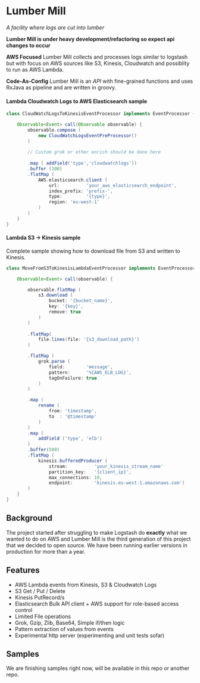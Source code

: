 # Lumber Mill

*A facility where logs are cut into lumber*

**Lumber Mill is under heavy development/refactoring so expect api changes to occur**

**AWS Focused**
Lumber Mill collects and processes logs similar to logstash but with focus on AWS sources like
S3, Kinesis, Cloudwatch and possiblity to run as AWS Lambda.

**Code-As-Config**
Lumber Mill is an *API* with fine-grained functions and uses RxJava as pipeline and are written in groovy.

#### Lambda Cloudwatch Logs to AWS Elasticsearch sample

```groovy
class CloudWatchLogsToKinesisEventProcessor implements EventProcessor {

    Observable<Event> call(Observable observable) {
        observable.compose (
            new CloudWatchLogsEventPreProcessor()
        )
        
        // Custom grok or other enrich should be done here
        
        .map ( addField('type','cloudwatchlogs'))
        .buffer (100)
        .flatMap (
            AWS.elasticsearch.client (
                url:          'your_aws_elasticsearch_endpoint',
                index_prefix: 'prefix-',
                type:         '{type}',
                region: 'eu-west-1' 
            )
        )
    }
}


```

#### Lambda S3 -> Kinesis sample

Complete sample showing how to download file from S3 and written to Kinesis.

```groovy
class MoveFromS3ToKinesisLambdaEventProcessor implements EventProcessor {

    Observable<Event> call(observable) {

        observable.flatMap (
            s3.download (
                bucket: '{bucket_name}',
                key: '{key}',
                remove: true
            )
        )
        
        .flatMap(
            file.lines(file: '{s3_download_path}')
        )

        .flatMap (
            grok.parse (
                field:        'message',
                pattern:      '%{AWS_ELB_LOG}',
                tagOnFailure: true
            )
        )

        .map (
            rename (
                from: 'timestamp',
                to  : '@timestamp'
            )
        )
        .map (
            addField ('type', 'elb')
        )
        .buffer(500)
        .flatMap (
            kinesis.bufferedProducer (
                stream:          'your_kinesis_stream_name'
                partition_key:   '{client_ip}',
                max_connections: 10,
                endpoint:        'kinesis.eu-west-1.amazonaws.com')
        )
    }
}

```
## Background
The project started after struggling to make Logstash do **exactly** what we wanted to do on AWS and
Lumber Mill is the third generation of this project that we decided to open source. We have been running
earlier versions in production for more than a year.

## Features

* AWS Lambda events from Kinesis, S3 & Cloudwatch Logs
* S3 Get / Put / Delete
* Kinesis PutRecord/s
* Elasticsearch Bulk API client + AWS support for role-based access control
* Limited File operations
* Grok, Gzip, Zlib, Base64, Simple if/then logic
* Pattern extraction of values from events
* Experimental http server (experimenting and unit tests sofar)

## Samples

We are finishing samples right now, will be available in this repo or another repo.